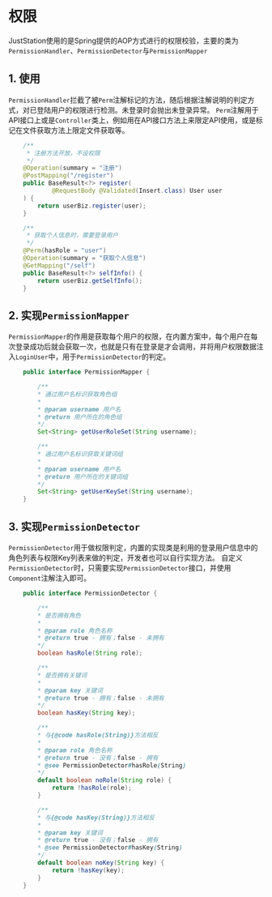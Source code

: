 # 权限

JustStation使用的是Spring提供的AOP方式进行的权限校验，主要的类为`PermissionHandler`、`PermissionDetector`与`PermissionMapper`

## 1. 使用

`PermissionHandler`拦截了被`Perm`注解标记的方法，随后根据注解说明的判定方式，对已登陆用户的权限进行检测。未登录时会抛出未登录异常。
`Perm`注解用于API接口上或是`Controller`类上，例如用在API接口方法上来限定API使用，或是标记在文件获取方法上限定文件获取等。

```java
    /**
     * 注册方法开放，不设权限
     */
    @Operation(summary = "注册")
    @PostMapping("/register")
    public BaseResult<?> register(
            @RequestBody @Validated(Insert.class) User user
    ) {
        return userBiz.register(user);
    }

    /**
     * 获取个人信息时，需要登录用户
     */
    @Perm(hasRole = "user")
    @Operation(summary = "获取个人信息")
    @GetMapping("/self")
    public BaseResult<?> selfInfo() {
        return userBiz.getSelfInfo();
    }
```

## 2. 实现`PermissionMapper`

`PermissionMapper`的作用是获取每个用户的权限，在内置方案中，每个用户在每次登录成功后就会获取一次，也就是只有在登录是才会调用，并将用户权限数据注入`LoginUser`中，用于`PermissionDetector`的判定。

```java
    public interface PermissionMapper {

        /**
        * 通过用户名标识获取角色组
        *
        * @param username 用户名
        * @return 用户所在的角色组
        */
        Set<String> getUserRoleSet(String username);

        /**
        * 通过用户名标识获取关键词组
        *
        * @param username 用户名
        * @return 用户所在的关键词组
        */
        Set<String> getUserKeySet(String username);
    }
```

## 3. 实现`PermissionDetector`

`PermissionDetector`用于做权限判定，内置的实现类是利用的登录用户信息中的角色列表与权限Key列表来做的判定，开发者也可以自行实现方法。
自定义`PermissionDetector`时，只需要实现`PermissionDetector`接口，并使用`Component`注解注入即可。

```java
    public interface PermissionDetector {

        /**
        * 是否拥有角色
        *
        * @param role 角色名称
        * @return true - 拥有；false - 未拥有
        */
        boolean hasRole(String role);

        /**
        * 是否拥有关键词
        *
        * @param key 关键词
        * @return true - 拥有；false - 未拥有
        */
        boolean hasKey(String key);

        /**
        * 与{@code hasRole(String)}方法相反
        *
        * @param role 角色名称
        * @return true - 没有；false - 拥有
        * @see PermissionDetector#hasRole(String)
        */
        default boolean noRole(String role) {
            return !hasRole(role);
        }

        /**
        * 与{@code hasKey(String)}方法相反
        *
        * @param key 关键词
        * @return true - 没有；false - 拥有
        * @see PermissionDetector#hasKey(String)
        */
        default boolean noKey(String key) {
            return !hasKey(key);
        }
    }
```